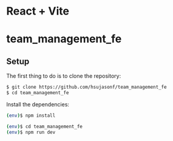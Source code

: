 # React + Vite

# team_management_fe

## Setup

The first thing to do is to clone the repository:

```sh
$ git clone https://github.com/hsujasonf/team_management_fe
$ cd team_management_fe
```

Install the dependencies:

```sh
(env)$ npm install
```

```sh
(env)$ cd team_management_fe
(env)$ npm run dev
```
